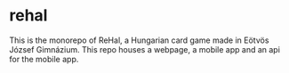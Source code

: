 # rehal
This is the monorepo of ReHal, a Hungarian card game made in Eötvös József Gimnázium. This repo houses a webpage, a mobile app and an api for the mobile app.
